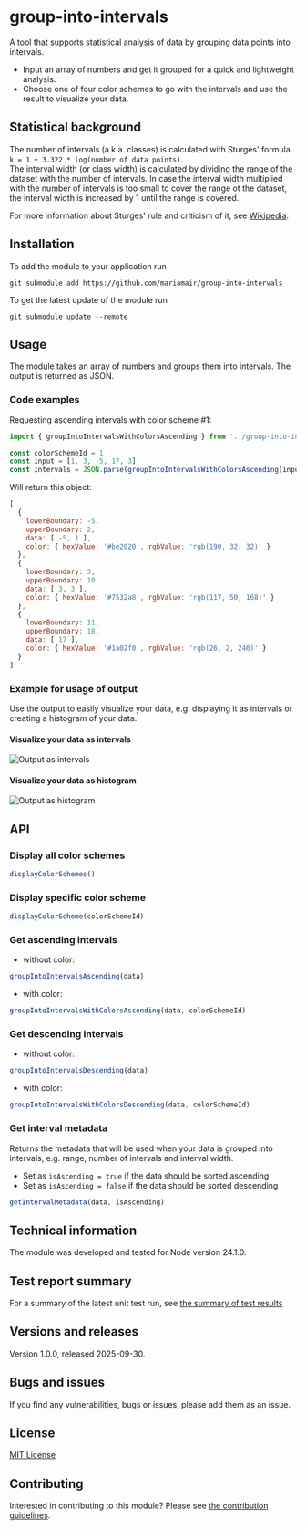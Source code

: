 # group-into-intervals

A tool that supports statistical analysis of data by grouping data points into intervals.   
- Input an array of numbers and get it grouped for a quick and lightweight analysis.   
- Choose one of four color schemes to go with the intervals and use the result to visualize your data. 


## Statistical background
The number of intervals (a.k.a. classes) is calculated with Sturges' formula `k = 1 + 3.322 * log(number of data points)`.  
The interval width (or class width) is calculated by dividing the range of the dataset with the number of intervals. In case the interval width multiplied with the number of intervals is too small to cover the range ot the dataset, the interval width is increased by 1 until the range is covered.   

For more information about Sturges' rule and criticism of it, see [Wikipedia](https://en.wikipedia.org/wiki/Sturges%27s_rule).

## Installation
To add the module to your application run
```
git submodule add https://github.com/mariamair/group-into-intervals
```

To get the latest update of the module run
```
git submodule update --remote
```

## Usage
The module takes an array of numbers and groups them into intervals. The output is returned as JSON.

### Code examples
Requesting ascending intervals with color scheme #1: 
```js
import { groupIntoIntervalsWithColorsAscending } from '../group-into-intervals/src/index.js'

const colorSchemeId = 1
const input = [1, 3, -5, 17, 3]
const intervals = JSON.parse(groupIntoIntervalsWithColorsAscending(input, colorSchemeId))
```
Will return this object:
```js
[
  {
    lowerBoundary: -5,
    upperBoundary: 2,
    data: [ -5, 1 ],
    color: { hexValue: '#be2020', rgbValue: 'rgb(190, 32, 32)' }
  },
  {
    lowerBoundary: 3,
    upperBoundary: 10,
    data: [ 3, 3 ],
    color: { hexValue: '#7532a8', rgbValue: 'rgb(117, 50, 168)' }
  },
  {
    lowerBoundary: 11,
    upperBoundary: 18,
    data: [ 17 ],
    color: { hexValue: '#1a02f0', rgbValue: 'rgb(26, 2, 240)' }
  }
]
```

### Example for usage of output
Use the output to easily visualize your data, e.g. displaying it as intervals or creating a histogram of your data.  

#### Visualize your data as intervals  
![Output as intervals](./docs/ModuleOutput_Intervals.png)

#### Visualize your data as histogram 
![Output as histogram](./docs/ModuleOutput_Histogram.png)

## API
### Display all color schemes
```js
displayColorSchemes()
```
### Display specific color scheme
```js
displayColorScheme(colorSchemeId)
```
### Get ascending intervals 
- without color:
```js
groupIntoIntervalsAscending(data)
```
- with color:
```js
groupIntoIntervalsWithColorsAscending(data, colorSchemeId)
```
### Get descending intervals 
- without color:
```js
groupIntoIntervalsDescending(data)
```
- with color:
```js
groupIntoIntervalsWithColorsDescending(data, colorSchemeId)
```
### Get interval metadata
Returns the metadata that will be used when your data is grouped into intervals, e.g. range, number of intervals and interval width.   

- Set as `isAscending = true` if the data should be sorted ascending
- Set as `isAscending = false` if the data should be sorted descending
```js
getIntervalMetadata(data, isAscending)
```

## Technical information
The module was developed and tested for Node version 24.1.0.

## Test report summary
For a summary of the latest unit test run, see [the summary of test results](https://github.com/mariamair/test-group-into-intervals/blob/main/reports/summary.md)

## Versions and releases
Version 1.0.0, released 2025-09-30.

## Bugs and issues
If you find any vulnerabilities, bugs or issues, please add them as an issue.

## License
[MIT License](LICENSE)

## Contributing
Interested in contributing to this module? Please see [the contribution guidelines](CONTRIBUTING.md).